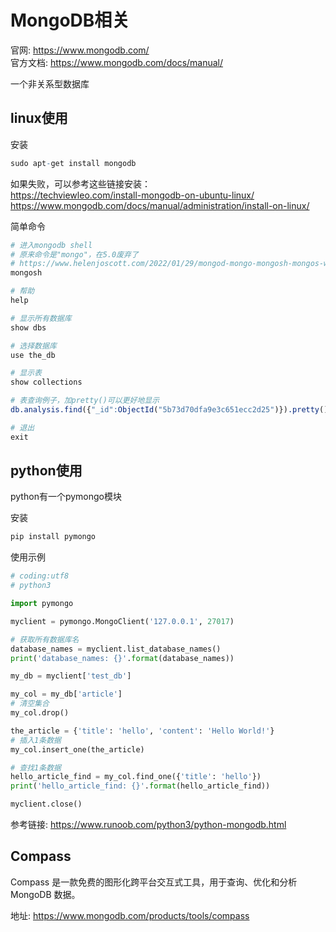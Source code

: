 # MongoDB相关

官网: https://www.mongodb.com/  
官方文档: https://www.mongodb.com/docs/manual/  

一个非关系型数据库  


## linux使用
安装
```r
sudo apt-get install mongodb
```

如果失败，可以参考这些链接安装：  
https://techviewleo.com/install-mongodb-on-ubuntu-linux/  
https://www.mongodb.com/docs/manual/administration/install-on-linux/  


简单命令
```r
# 进入mongodb shell
# 原来命令是"mongo"，在5.0废弃了
# https://www.helenjoscott.com/2022/01/29/mongod-mongo-mongosh-mongos-what-now/
mongosh

# 帮助
help

# 显示所有数据库
show dbs

# 选择数据库
use the_db

# 显示表
show collections

# 表查询例子，加pretty()可以更好地显示
db.analysis.find({"_id":ObjectId("5b73d70dfa9e3c651ecc2d25")}).pretty()

# 退出
exit
```


## python使用
python有一个pymongo模块  

安装  
```r
pip install pymongo
```

使用示例  
```python
# coding:utf8
# python3

import pymongo

myclient = pymongo.MongoClient('127.0.0.1', 27017)

# 获取所有数据库名
database_names = myclient.list_database_names()
print('database_names: {}'.format(database_names))

my_db = myclient['test_db']

my_col = my_db['article']
# 清空集合
my_col.drop()

the_article = {'title': 'hello', 'content': 'Hello World!'}
# 插入1条数据
my_col.insert_one(the_article)

# 查找1条数据
hello_article_find = my_col.find_one({'title': 'hello'})
print('hello_article_find: {}'.format(hello_article_find))

myclient.close()
```

参考链接: https://www.runoob.com/python3/python-mongodb.html  


## Compass
Compass 是一款免费的图形化跨平台交互式工具，用于查询、优化和分析 MongoDB 数据。  

地址: https://www.mongodb.com/products/tools/compass  
